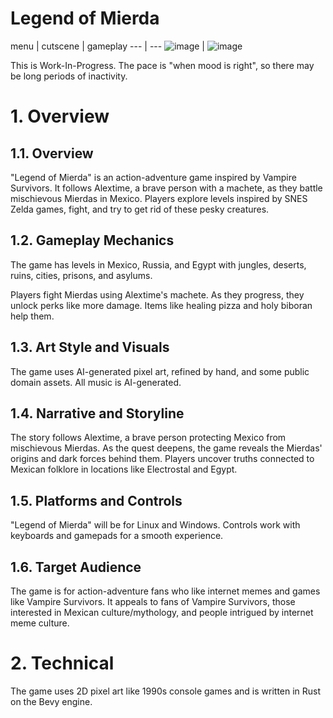 # Legend of Mierda
menu | cutscene | gameplay
--- | ---
![image](https://github.com/stillonearth/legend_of_mierda/assets/97428129/d467acd9-6b76-44be-9013-494beb9478f5) |  ![image](https://github.com/stillonearth/legend_of_mierda/assets/97428129/e115dff6-85f3-497a-9fa6-439bd7682a14)

This is Work-In-Progress. The pace is "when mood is right", so there may be long periods of inactivity.

# 1. Overview

## 1.1. Overview

"Legend of Mierda" is an action-adventure game inspired by Vampire Survivors. It follows Alextime, a brave person with a machete, as they battle mischievous Mierdas in Mexico. Players explore levels inspired by SNES Zelda games, fight, and try to get rid of these pesky creatures.
## 1.2. Gameplay Mechanics

The game has levels in Mexico, Russia, and Egypt with jungles, deserts, ruins, cities, prisons, and asylums.

Players fight Mierdas using Alextime's machete. As they progress, they unlock perks like more damage. Items like healing pizza and holy biboran help them.

## 1.3. Art Style and Visuals

The game uses AI-generated pixel art, refined by hand, and some public domain assets. All music is AI-generated.

## 1.4. Narrative and Storyline

The story follows Alextime, a brave person protecting Mexico from mischievous Mierdas. As the quest deepens, the game reveals the Mierdas' origins and dark forces behind them. Players uncover truths connected to Mexican folklore in locations like Electrostal and Egypt.

## 1.5. Platforms and Controls

"Legend of Mierda" will be for Linux and Windows. Controls work with keyboards and gamepads for a smooth experience.

## 1.6. Target Audience

The game is for action-adventure fans who like internet memes and games like Vampire Survivors. It appeals to fans of Vampire Survivors, those interested in Mexican culture/mythology, and people intrigued by internet meme culture.

# 2. Technical

The game uses 2D pixel art like 1990s console games and is written in Rust on the Bevy engine.
